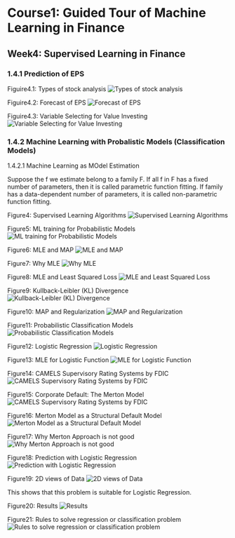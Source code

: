 # Course1: Guided Tour of Machine Learning in Finance
## Week4: Supervised Learning in Finance
### 1.4.1 Prediction of EPS
Figuire4.1: Types of stock analysis
![Types of stock analysis](https://github.com/SuperSaiki/pics/blob/master/MLinF35.png)

Figuire4.2: Forecast of EPS
![Forecast of EPS](https://github.com/SuperSaiki/pics/blob/master/MLinF36.png)

Figuire4.3: Variable Selecting for Value Investing
![Variable Selecting for Value Investing](https://github.com/SuperSaiki/pics/blob/master/MLinF37.png)

### 1.4.2 Machine Learning with Probalistic Models (Classification Models)

1.4.2.1 Machine Learning as MOdel Estimation

Suppose the f we estimate belong to a family F. If all f in F has a fixed number of parameters, then it is called parametric function fitting. If family has a data-dependent number of parameters, it is called non-parametric function fitting.

Figure4: Supervised Learning Algorithms
![Supervised Learning Algorithms](https://github.com/SuperSaiki/pics/blob/master/MLinF38.png)

Figure5: ML training for Probabilistic Models
![ML training for Probabilistic Models](https://github.com/SuperSaiki/pics/blob/master/MLinF39.png)

Figure6: MLE and MAP
![MLE and MAP](https://github.com/SuperSaiki/pics/blob/master/MLinF41.png)

Figure7: Why MLE
![Why MLE](https://github.com/SuperSaiki/pics/blob/master/MLinF43.png)

Figure8: MLE and Least Squared Loss
![MLE and Least Squared Loss](https://github.com/SuperSaiki/pics/blob/master/MLinF42.png)

Figure9: Kullback-Leibler (KL) Divergence
![Kullback-Leibler (KL) Divergence](https://github.com/SuperSaiki/pics/blob/master/MLinF44.png)

Figure10: MAP and Regularization 
![MAP and Regularization](https://github.com/SuperSaiki/pics/blob/master/MLinF45.png)

Figure11: Probabilistic Classification Models
![Probabilistic Classification Models](https://github.com/SuperSaiki/pics/blob/master/MLinF46.png)


Figure12: Logistic Regression
![Logistic Regression](https://github.com/SuperSaiki/pics/blob/master/MLinF47.png)

Figure13: MLE for Logistic Function
![MLE for Logistic Function](https://github.com/SuperSaiki/pics/blob/master/MLinF48.png)

Figure14: CAMELS Supervisory Rating Systems by FDIC
![CAMELS Supervisory Rating Systems by FDIC](https://github.com/SuperSaiki/pics/blob/master/MLinF49.png)

Figure15: Corporate Default: The Merton Model
![CAMELS Supervisory Rating Systems by FDIC](https://github.com/SuperSaiki/pics/blob/master/MLinF50.png)

Figure16: Merton Model as a Structural Default Model
![Merton Model as a Structural Default Model](https://github.com/SuperSaiki/pics/blob/master/MLinF51.png)

Figure17: Why Merton Approach is not good
![Why Merton Approach is not good](https://github.com/SuperSaiki/pics/blob/master/MLinF52.png)

Figure18: Prediction with Logistic Regression
![Prediction with Logistic Regression](https://github.com/SuperSaiki/pics/blob/master/MLinF53.png)

Figure19: 2D views of Data
![2D views of Data](https://github.com/SuperSaiki/pics/blob/master/MLinF54.png)

This shows that this problem is suitable for Logistic Regression.

Figure20: Results
![Results](https://github.com/SuperSaiki/pics/blob/master/MLinF55.png)

Figure21: Rules to solve regression or classification problem
![Rules to solve regression or classification problem](https://github.com/SuperSaiki/pics/blob/master/MLinF56.png)
